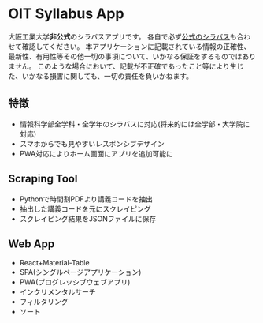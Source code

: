 # OIT Syllabus App

大阪工業大学**非公式**のシラバスアプリです。
各自で必ず[公式のシラバス](https://www.oit.ac.jp/japanese/syllabus/index.html)も合わせて確認してください。
本アプリケーションに記載されている情報の正確性、最新性、有用性等その他一切の事項について、いかなる保証をするものではありません。
このような場合において、記載が不正確であったこと等により生じた、いかなる損害に関しても、一切の責任を負いかねます。

## 特徴

- 情報科学部全学科・全学年のシラバスに対応(将来的には全学部・大学院に対応)
- スマホからでも見やすいレスポンシブデザイン
- PWA対応によりホーム画面にアプリを追加可能に

## Scraping Tool

- Pythonで時間割PDFより講義コードを抽出
- 抽出した講義コードを元にスクレイピング
- スクレイピング結果をJSONファイルに保存

## Web App

- React+Material-Table
- SPA(シングルページアプリケーション)
- PWA(プログレッシブウェブアプリ)
- インクリメンタルサーチ
- フィルタリング
- ソート
